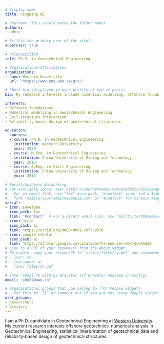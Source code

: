 ```yaml
---
# Display name
title: Pengpeng HE

# Username (this should match the folder name)
authors:
- admin

# Is this the primary user of the site?
superuser: true

# Role/position
role: Ph.D. in Geotechnical Engineering

# Organizations/Affiliations
organizations:
- name: Western University
  url: "https://www.eng.uwo.ca/grc/"

# Short bio (displayed in user profile at end of posts)
bio: My research interests include numerical modelling, offshore foundations, soil-structure interaction and reliability-based design of geotechnical structures.

interests:
- Offshore foundations
- Numerical modelling in Geotechnical Engineering
- Soil-structure interaction
- Reliability-based design of geotechnical structures

education:
  courses:
  - course: Ph.D. in Geotechnical Engineering
    institution: Western University
    year: 2020
  - course: M.Eng. in Geotechnical Engineering
    institution: China University of Mining and Technology
    year: 2016
  - course: B.Eng. in Civil Engineering
    institution: China University of Mining and Technology
    year: 2013

# Social/Academic Networking
# For available icons, see: https://sourcethemes.com/academic/docs/page-builder/#icons
#   For an email link, use "fas" icon pack, "envelope" icon, and a link in the
#   form "mailto:your-email@example.com" or "#contact" for contact widget.
social:
- icon: envelope
  icon_pack: fas
  link: '#contact'  # For a direct email link, use "mailto:test@example.org".
- icon: orcid
  icon_pack: ai
  link: https://orcid.org/0000-0001-7677-9370
- icon: google-scholar
  icon_pack: ai
  link: https://scholar.google.ca/citations?hl=en&user=xDxTdqwAAAAJ
# Link to a PDF of your resume/CV from the About widget.
# To enable, copy your resume/CV to `static/files/cv.pdf` and uncomment the lines below.
# - icon: cv
#   icon_pack: ai
#   link: files/cv.pdf

# Enter email to display Gravatar (if Gravatar enabled in Config)
email: "phe27@uwo.ca"

# Organizational groups that you belong to (for People widget)
#   Set this to `[]` or comment out if you are not using People widget.
user_groups:
- Researchers
- Visitors
---
```


I am a Ph.D. candidate in Geotechnical Engineering at [Western University](https://www.eng.uwo.ca/grc/). My current research interests offshore geotechnics, numerical analysis in Geotechnical Engineering, statistical interpretation of geotechnical data and reliability-based design of geotechnical structures.
